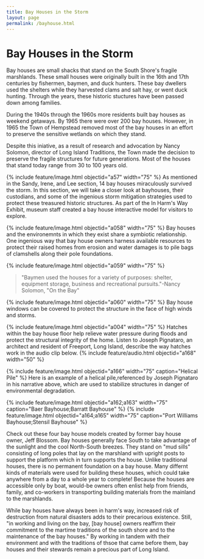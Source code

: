 ```yaml
---
title: Bay Houses in the Storm 
layout: page
permalink: /bayhouse.html
---
```

# Bay Houses in the Storm

Bay houses are small shacks that stand on the South Shore's fragile marshlands. These small houses were originally built in the 16th and 17th centuries by fishermen, baymen, and duck hunters. These bay dwellers used the shelters while they harvested clams and salt hay, or went duck hunting. Through the years, these historic stuctures have been passed down among families. 

During the 1940s through the 1960s more residents built bay houses as weekend getaways. By 1965 there were over 200 bay houses. However, in 1965 the Town of Hempstead removed most of the bay houses in an effort to preserve the sensitive wetlands on which they stand. 

Despite this iniative, as a result of research and advocation by Nancy Solomon, director of Long Island Traditions, the Town made the decision to preserve the fragile structures for future generations. Most of the houses that stand today range from 30 to 100 years old. 

{% include feature/image.html objectid="a57" width="75" %}
As mentioned in the Sandy, Irene, and Lee section, 14 bay houses miraculously survived the storm. In this section, we will take a closer look at bayhouses, their custodians, and some of the ingenious storm mitigation strategies used to protect these treasured historic structures. As part of the In Harm's Way Exhibit, museum staff created a bay house interactive model for visitors to explore. 

 {% include feature/image.html objectid="a058" width="75" %}
Bay houses and the environemnts in which they exist share a symbiotic relationship. One ingenious way that bay house owners harness available resources to protect their raised homes from erosion and water damages is to pile bags of clamshells along their pole foundations. 
 
 {% include feature/image.html objectid="a059" width="75" %}
 >"Baymen used the houses for a variety of purposes: shelter, equipment storage, business and recreational pursuits."-Nancy Solomon, "On the Bay" 

 {% include feature/image.html objectid="a060" width="75" %}
 Bay house windows can be covered to protect the structure in the face of high winds and storms. 
 
 {% include feature/image.html objectid="a004" width="75" %}
 Hatches within the bay house floor help relieve water pressure during floods and protect the structural integrity of the home. Listen to Joseph Pignataro, an architect and resident of Freeport, Long Island, describe the way hatches work in the audio clip below. 
 {% include feature/audio.html objectid="a168" width="50" %}

  {% include feature/image.html objectid="a166" width="75" caption="Helical Pile" %}
  Here is an example of a helical pile,referenced by Joseph Pignataro in his narrative above, which are used to stabilize structures in danger of environmental degradation. 

 {% include feature/image.html objectid="a162;a163" width="75" caption="Baer Bayhouse;Barratt Bayhouse" %}
 {% include feature/image.html objectid="a164;a165" width="75" caption="Port Williams Bayhouse;Stensil Bayhouse" %}

Check out these four bay house models created by former bay house owner, Jeff Blossom. Bay houses generally face South to take advantage of the sunlight and the cool North-South breezes. They stand on "mud sills" consisting of long poles that lay on the marshland with upright posts to support the platform which in turn supports the house. Unlike traditional houses, there is no permanent foundation on a bay house. Many differnt kinds of materials were used for building these houses, which could take anywhere from a day to a whole year to complete! Because the houses are accessible only by boat, would-be owners often enlist help from friends, family, and co-workers in transporting building materials from the mainland to the marshlands.

While bay houses have always been in harm's way, increased risk of destruction from natural disasters adds to their precarious existence. Still, "in working and living on the bay, [bay house] owners reaffirm their commitment to the martime traditions of the south shore and to the maintenance of the bay houses." By working in tandem with their environment and with the traditions of thsoe that came before them, bay houses and their stewards remain a precious part of Long Island. 
 

 




 








